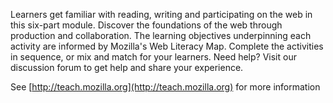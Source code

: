 Learners get familiar with reading, writing and participating on the web in this six-part module. Discover the foundations of the web through production and collaboration. The learning objectives underpinning each activity are informed by Mozilla's Web Literacy Map. Complete the activities in sequence, or mix and match for your learners. Need help? Visit our discussion forum to get help and share your experience.

See [http://teach.mozilla.org](http://teach.mozilla.org) for more information